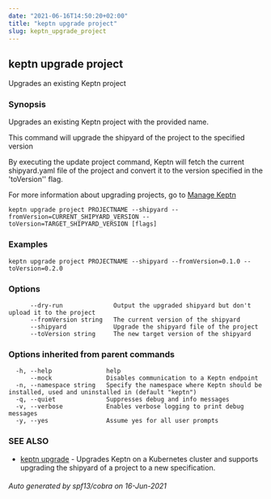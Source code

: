 ```yaml
---
date: "2021-06-16T14:50:20+02:00"
title: "keptn upgrade project"
slug: keptn_upgrade_project
---
```

## keptn upgrade project

Upgrades an existing Keptn project

### Synopsis

Upgrades an existing Keptn project with the provided name. 

This command will upgrade the shipyard of the project to the specified version

By executing the update project command, Keptn will fetch the current shipyard.yaml file of the project and convert it to the version specified in the 'toVersion'' flag.

For more information about upgrading projects, go to [Manage Keptn](https://keptn.sh/docs//operate/upgrade)


```
keptn upgrade project PROJECTNAME --shipyard --fromVersion=CURRENT_SHIPYARD_VERSION --toVersion=TARGET_SHIPYARD_VERSION [flags]
```

### Examples

```
keptn upgrade project PROJECTNAME --shipyard --fromVersion=0.1.0 --toVersion=0.2.0
```

### Options

```
      --dry-run              Output the upgraded shipyard but don't upload it to the project
      --fromVersion string   The current version of the shipyard
      --shipyard             Upgrade the shipyard file of the project
      --toVersion string     The new target version of the shipyard
```

### Options inherited from parent commands

```
  -h, --help               help
      --mock               Disables communication to a Keptn endpoint
  -n, --namespace string   Specify the namespace where Keptn should be installed, used and uninstalled in (default "keptn")
  -q, --quiet              Suppresses debug and info messages
  -v, --verbose            Enables verbose logging to print debug messages
  -y, --yes                Assume yes for all user prompts
```

### SEE ALSO

* [keptn upgrade](../keptn_upgrade/)	 - Upgrades Keptn on a Kubernetes cluster and supports upgrading the shipyard of a project to a new specification.

###### Auto generated by spf13/cobra on 16-Jun-2021
